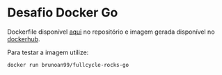 # Desafio Docker Go

Dockerfile disponível [aqui](./Dockerfile) no repositório e imagem gerada disponível no [dockerhub](https://hub.docker.com/repository/docker/brunoan99/fullcycle-rocks-go).

Para testar a imagem utilize:
```bash
docker run brunoan99/fullcycle-rocks-go
```